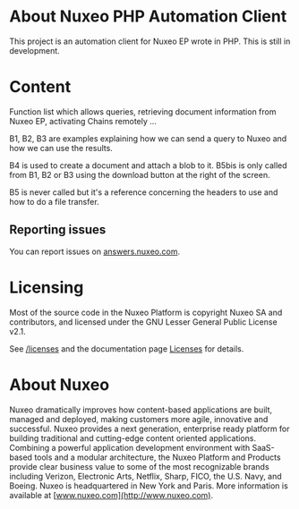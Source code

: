 # About Nuxeo PHP Automation Client

This project is an automation client for Nuxeo EP wrote in PHP.
This is still in development.

# Content

Function list which allows queries, retrieving document information from Nuxeo EP, activating Chains remotely ...

B1, B2, B3 are examples explaining how we can send a query to Nuxeo and how we can use the results.

B4 is used to create a document and attach a blob to it. B5bis is only called from B1, B2 or B3 using the download button at the right of the screen.

B5 is never called but it's a reference concerning the headers to use and how to do a file transfer.

## Reporting issues

You can report issues on [answers.nuxeo.com](http://answers.nuxeo.com).

# Licensing

Most of the source code in the Nuxeo Platform is copyright Nuxeo SA and
contributors, and licensed under the GNU Lesser General Public License v2.1.

See [/licenses](/licenses) and the documentation page [Licenses](http://doc.nuxeo.com/x/gIK7) for details.

# About Nuxeo

Nuxeo dramatically improves how content-based applications are built, managed and deployed, making customers more agile, innovative and successful. Nuxeo provides a next generation, enterprise ready platform for building traditional and cutting-edge content oriented applications. Combining a powerful application development environment with SaaS-based tools and a modular architecture, the Nuxeo Platform and Products provide clear business value to some of the most recognizable brands including Verizon, Electronic Arts, Netflix, Sharp, FICO, the U.S. Navy, and Boeing. Nuxeo is headquartered in New York and Paris. More information is available at [www.nuxeo.com](http://www.nuxeo.com).
